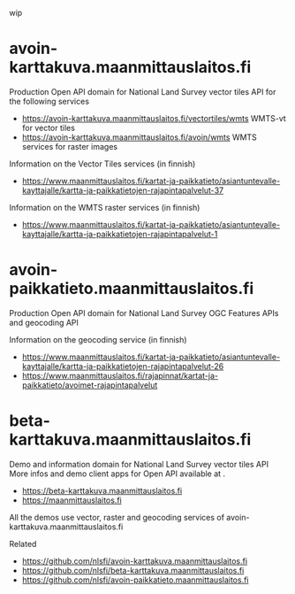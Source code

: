 wip

# avoin-karttakuva.maanmittauslaitos.fi

Production Open API domain for National Land Survey vector tiles API for the following services

- <https://avoin-karttakuva.maanmittauslaitos.fi/vectortiles/wmts> WMTS-vt for vector tiles
- <https://avoin-karttakuva.maanmittauslaitos.fi/avoin/wmts> WMTS services for raster images


Information on the Vector Tiles services (in finnish)
- <https://www.maanmittauslaitos.fi/kartat-ja-paikkatieto/asiantuntevalle-kayttajalle/kartta-ja-paikkatietojen-rajapintapalvelut-37>

Information on the WMTS raster services  (in finnish)
- <https://www.maanmittauslaitos.fi/kartat-ja-paikkatieto/asiantuntevalle-kayttajalle/kartta-ja-paikkatietojen-rajapintapalvelut-1>

# avoin-paikkatieto.maanmittauslaitos.fi

Production Open API domain for National Land Survey OGC Features APIs and geocoding API

Information on the geocoding service (in finnish)
- <https://www.maanmittauslaitos.fi/kartat-ja-paikkatieto/asiantuntevalle-kayttajalle/kartta-ja-paikkatietojen-rajapintapalvelut-26> 
- <https://www.maanmittauslaitos.fi/rajapinnat/kartat-ja-paikkatieto/avoimet-rajapintapalvelut>


# beta-karttakuva.maanmittauslaitos.fi

Demo and information domain for National Land Survey vector tiles API
More infos and demo client apps for Open API available at . 

- <https://beta-karttakuva.maanmittauslaitos.fi> 
- <https://maanmittauslaitos.fi>

All the demos use vector, raster and geocoding services of avoin-karttakuva.maanmittauslaitos.fi

Related

- <https://github.com/nlsfi/avoin-karttakuva.maanmittauslaitos.fi>
- <https://github.com/nlsfi/beta-karttakuva.maanmittauslaitos.fi>
- <https://github.com/nlsfi/avoin-paikkatieto.maanmittauslaitos.fi>
